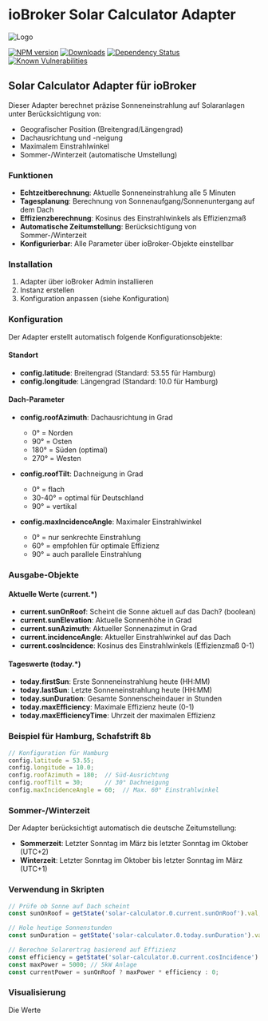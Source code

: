 # ioBroker Solar Calculator Adapter

![Logo](admin/solar-calculator.png)

[![NPM version](https://img.shields.io/npm/v/iobroker.solar-calculator.svg)](https://www.npmjs.com/package/iobroker.solar-calculator)
[![Downloads](https://img.shields.io/npm/dm/iobroker.solar-calculator.svg)](https://www.npmjs.com/package/iobroker.solar-calculator)
[![Dependency Status](https://img.shields.io/david/yourusername/iobroker.solar-calculator.svg)](https://david-dm.org/yourusername/iobroker.solar-calculator)
[![Known Vulnerabilities](https://snyk.io/test/github/yourusername/ioBroker.solar-calculator/badge.svg)](https://snyk.io/test/github/yourusername/ioBroker.solar-calculator)

## Solar Calculator Adapter für ioBroker

Dieser Adapter berechnet präzise Sonneneinstrahlung auf Solaranlagen unter Berücksichtigung von:
- Geografischer Position (Breitengrad/Längengrad)
- Dachausrichtung und -neigung
- Maximalem Einstrahlwinkel
- Sommer-/Winterzeit (automatische Umstellung)

### Funktionen

- **Echtzeitberechnung**: Aktuelle Sonneneinstrahlung alle 5 Minuten
- **Tagesplanung**: Berechnung von Sonnenaufgang/Sonnenuntergang auf dem Dach
- **Effizienzberechnung**: Kosinus des Einstrahlwinkels als Effizienzmaß
- **Automatische Zeitumstellung**: Berücksichtigung von Sommer-/Winterzeit
- **Konfigurierbar**: Alle Parameter über ioBroker-Objekte einstellbar

### Installation

1. Adapter über ioBroker Admin installieren
2. Instanz erstellen
3. Konfiguration anpassen (siehe Konfiguration)

### Konfiguration

Der Adapter erstellt automatisch folgende Konfigurationsobjekte:

#### Standort
- **config.latitude**: Breitengrad (Standard: 53.55 für Hamburg)
- **config.longitude**: Längengrad (Standard: 10.0 für Hamburg)

#### Dach-Parameter
- **config.roofAzimuth**: Dachausrichtung in Grad
  - 0° = Norden
  - 90° = Osten  
  - 180° = Süden (optimal)
  - 270° = Westen

- **config.roofTilt**: Dachneigung in Grad
  - 0° = flach
  - 30-40° = optimal für Deutschland
  - 90° = vertikal

- **config.maxIncidenceAngle**: Maximaler Einstrahlwinkel
  - 0° = nur senkrechte Einstrahlung
  - 60° = empfohlen für optimale Effizienz
  - 90° = auch parallele Einstrahlung

### Ausgabe-Objekte

#### Aktuelle Werte (current.*)
- **current.sunOnRoof**: Scheint die Sonne aktuell auf das Dach? (boolean)
- **current.sunElevation**: Aktuelle Sonnenhöhe in Grad
- **current.sunAzimuth**: Aktueller Sonnenazimut in Grad
- **current.incidenceAngle**: Aktueller Einstrahlwinkel auf das Dach
- **current.cosIncidence**: Kosinus des Einstrahlwinkels (Effizienzmaß 0-1)

#### Tageswerte (today.*)
- **today.firstSun**: Erste Sonneneinstrahlung heute (HH:MM)
- **today.lastSun**: Letzte Sonneneinstrahlung heute (HH:MM)
- **today.sunDuration**: Gesamte Sonnenscheindauer in Stunden
- **today.maxEfficiency**: Maximale Effizienz heute (0-1)
- **today.maxEfficiencyTime**: Uhrzeit der maximalen Effizienz

### Beispiel für Hamburg, Schafstrift 8b

```javascript
// Konfiguration für Hamburg
config.latitude = 53.55;
config.longitude = 10.0;
config.roofAzimuth = 180;  // Süd-Ausrichtung
config.roofTilt = 30;      // 30° Dachneigung
config.maxIncidenceAngle = 60;  // Max. 60° Einstrahlwinkel
```

### Sommer-/Winterzeit

Der Adapter berücksichtigt automatisch die deutsche Zeitumstellung:
- **Sommerzeit**: Letzter Sonntag im März bis letzter Sonntag im Oktober (UTC+2)
- **Winterzeit**: Letzter Sonntag im Oktober bis letzter Sonntag im März (UTC+1)

### Verwendung in Skripten

```javascript
// Prüfe ob Sonne auf Dach scheint
const sunOnRoof = getState('solar-calculator.0.current.sunOnRoof').val;

// Hole heutige Sonnenstunden
const sunDuration = getState('solar-calculator.0.today.sunDuration').val;

// Berechne Solarertrag basierend auf Effizienz
const efficiency = getState('solar-calculator.0.current.cosIncidence').val;
const maxPower = 5000; // 5kW Anlage
const currentPower = sunOnRoof ? maxPower * efficiency : 0;
```

### Visualisierung

Die Werte